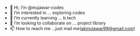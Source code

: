 - 👋 Hi, I’m @mujawar-codes
- 👀 I’m interested in ... exploring  codes 
- 🌱 I’m currently learning ... b.tech
- 💞️ I’m looking to collaborate on ... project library 
- 📫 How to reach me ...just mail me(akmujawar99@gmail.com)

<!---
mujawar-codes/mujawar-codes is a ✨ special ✨ repository because its `README.md` (this file) appears on your GitHub profile.
You can click the Preview link to take a look at your changes.
--->
